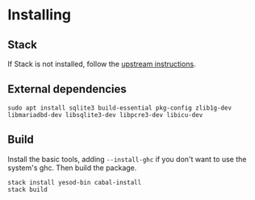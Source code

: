 # Installing

## Stack

If Stack is not installed,
follow the [upstream instructions](http://docs.haskellstack.org/en/stable/install_and_upgrade/).


## External dependencies

```
sudo apt install sqlite3 build-essential pkg-config zlib1g-dev libmariadbd-dev libsqlite3-dev libpcre3-dev libicu-dev
```


## Build

Install the basic tools, adding `--install-ghc` if you don't want to use the system's ghc.
Then build the package.

```
stack install yesod-bin cabal-install
stack build
```


